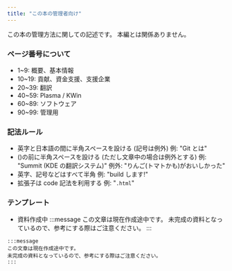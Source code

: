 ```yaml
---
title: "この本の管理者向け"
---
```

この本の管理方法に関しての記述です。
本編とは関係ありません。

### ページ番号について
- 1~9: 概要、基本情報
- 10~19: 貢献、資金支援、支援企業
- 20~39: 翻訳
- 40~59: Plasma / KWin
- 60~89: ソフトウェア
- 90~99: 管理用

### 記法ルール
- 英字と日本語の間に半角スペースを設ける (記号は例外)
例: "Git とは"
- ()の前に半角スペースを設ける (ただし文章中の場合は例外とする)
例: "Summit (KDE の翻訳システム)"
例外: "りんご(トマトかも)がおいしかった"
- 英字、記号などはすべて半角
例: "build します!"
- 拡張子は code 記法を利用する
例: "`.html`"

### テンプレート
- 資料作成中
:::message
この文章は現在作成途中です。
未完成の資料となっているので、参考にする際はご注意ください。
:::
```
:::message
この文章は現在作成途中です。
未完成の資料となっているので、参考にする際はご注意ください。
:::
```
